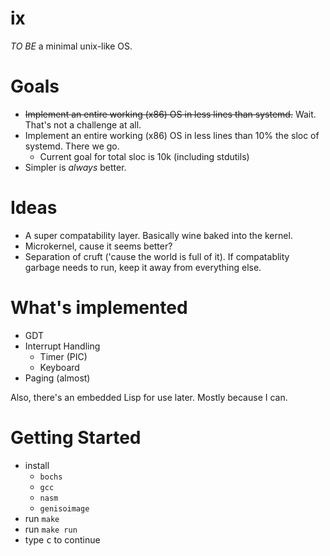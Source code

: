 # ix
*TO BE* a minimal unix-like OS.

# Goals
- <s>Implement an entire working (x86) OS in less lines than systemd.</s> Wait. That's not a challenge at all.
- Implement an entire working (x86) OS in less lines than 10% the sloc of systemd. There we go.
    - Current goal for total sloc is 10k (including stdutils)
- Simpler is *always* better.

# Ideas
- A super compatability layer. Basically wine baked into the kernel.
- Microkernel, cause it seems better?
- Separation of cruft ('cause the world is full of it). If compatablity garbage needs to run, keep it away from everything else.

# What's implemented
- GDT
- Interrupt Handling
    - Timer (PIC)
    - Keyboard
- Paging (almost)

Also, there's an embedded Lisp for use later. Mostly because I can.

# Getting Started

- install
    - `bochs`
    - `gcc`
    - `nasm`
    - `genisoimage`
- run `make`
- run `make run`
- type <kbd>c</kbd> to continue

